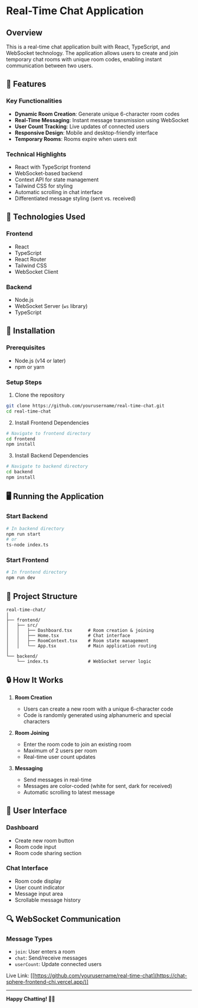 # Real-Time Chat Application

## Overview

This is a real-time chat application built with React, TypeScript, and WebSocket technology. The application allows users to create and join temporary chat rooms with unique room codes, enabling instant communication between two users.

## 🌟 Features

### Key Functionalities
- **Dynamic Room Creation**: Generate unique 6-character room codes
- **Real-Time Messaging**: Instant message transmission using WebSocket
- **User Count Tracking**: Live updates of connected users
- **Responsive Design**: Mobile and desktop-friendly interface
- **Temporary Rooms**: Rooms expire when users exit

### Technical Highlights
- React with TypeScript frontend
- WebSocket-based backend
- Context API for state management
- Tailwind CSS for styling
- Automatic scrolling in chat interface
- Differentiated message styling (sent vs. received)

## 🚀 Technologies Used

### Frontend
- React
- TypeScript
- React Router
- Tailwind CSS
- WebSocket Client

### Backend
- Node.js
- WebSocket Server (`ws` library)
- TypeScript

## 🔧 Installation

### Prerequisites
- Node.js (v14 or later)
- npm or yarn

### Setup Steps

1. Clone the repository
```bash
git clone https://github.com/yourusername/real-time-chat.git
cd real-time-chat
```

2. Install Frontend Dependencies
```bash
# Navigate to frontend directory
cd frontend
npm install
```

3. Install Backend Dependencies
```bash
# Navigate to backend directory
cd backend
npm install
```

## 🖥️ Running the Application

### Start Backend
```bash
# In backend directory
npm run start
# or
ts-node index.ts
```

### Start Frontend
```bash
# In frontend directory
npm run dev
```

## 📂 Project Structure
```
real-time-chat/
│
├── frontend/
│   ├── src/
│   │   ├── Dashboard.tsx      # Room creation & joining
│   │   ├── Home.tsx           # Chat interface
│   │   ├── RoomContext.tsx    # Room state management
│   │   └── App.tsx            # Main application routing
│
└── backend/
    └── index.ts               # WebSocket server logic
```

## 🔒 How It Works

1. **Room Creation**
   - Users can create a new room with a unique 6-character code
   - Code is randomly generated using alphanumeric and special characters

2. **Room Joining**
   - Enter the room code to join an existing room
   - Maximum of 2 users per room
   - Real-time user count updates

3. **Messaging**
   - Send messages in real-time
   - Messages are color-coded (white for sent, dark for received)
   - Automatic scrolling to latest message

## 🌈 User Interface

### Dashboard
- Create new room button
- Room code input
- Room code sharing section

### Chat Interface
- Room code display
- User count indicator
- Message input area
- Scrollable message history

## 🔍 WebSocket Communication

### Message Types
- `join`: User enters a room
- `chat`: Send/receive messages
- `userCount`: Update connected users


Live Link: [[https://github.com/yourusername/real-time-chat](https://chat-sphere-frontend-chi.vercel.app/)]

---

**Happy Chatting! 🚀💬**
